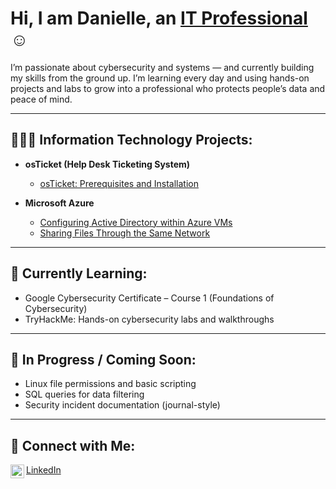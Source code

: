 <h1>Hi, I am Danielle, an <a href="https://linkedin.com/in/danielle-barreau-6b4061b3">IT Professional</a> ☺</h1>

<p>I’m passionate about cybersecurity and systems — and currently building my skills from the ground up. I’m learning every day and using hands-on projects and labs to grow into a professional who protects people’s data and peace of mind.</p>

---

<h2>👩🏽‍💻 Information Technology Projects:</h2>

- <b>osTicket (Help Desk Ticketing System)</b>  
  - [osTicket: Prerequisites and Installation](https://github.com/dbarreau/osticket-prereqs)

- <b>Microsoft Azure</b>  
  - [Configuring Active Directory within Azure VMs](https://github.com/dbarreau/configure-ad)  
  - [Sharing Files Through the Same Network](https://github.com/Dbarreau/Network-File-Sharing-and-Permission.git)

---

<h2>🚀 Currently Learning:</h2>

<ul>
  <li>Google Cybersecurity Certificate – Course 1 (Foundations of Cybersecurity)</li>
  <li>TryHackMe: Hands-on cybersecurity labs and walkthroughs</li>
</ul>

---

<h2>🔧 In Progress / Coming Soon:</h2>

<ul>
  <li>Linux file permissions and basic scripting</li>
  <li>SQL queries for data filtering</li>
  <li>Security incident documentation (journal-style)</li>
</ul>

---

<h2>🤳 Connect with Me:</h2>

<a href="https://linkedin.com/in/danielle-barreau-6b4061b3">
  <img align="left" alt="Danielle | LinkedIn" width="22px" src="https://cdn.jsdelivr.net/npm/simple-icons@v3/icons/linkedin.svg" />
  LinkedIn
</a>
